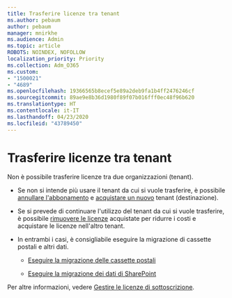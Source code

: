 ```yaml
---
title: Trasferire licenze tra tenant
ms.author: pebaum
author: pebaum
manager: mnirkhe
ms.audience: Admin
ms.topic: article
ROBOTS: NOINDEX, NOFOLLOW
localization_priority: Priority
ms.collection: Adm_O365
ms.custom:
- "1500021"
- "4689"
ms.openlocfilehash: 19366565b8ecef5e89a2deb9fa1b4ff2476246cf
ms.sourcegitcommit: 89ae9e8b36d1980f89f07b016fff0ec48f96b620
ms.translationtype: HT
ms.contentlocale: it-IT
ms.lasthandoff: 04/23/2020
ms.locfileid: "43789450"
---
```

# <a name="transfer-licenses-between-tenants"></a>Trasferire licenze tra tenant

Non è possibile trasferire licenze tra due organizzazioni (tenant). 

- Se non si intende più usare il tenant da cui si vuole trasferire, è possibile [annullare l'abbonamento](https://admin.microsoft.com/Adminportal/Home?source=applauncher#/subscriptions) e [acquistare un nuovo](https://products.office.com/compare-all-microsoft-office-products-b?rtc=1&activetab=tab:primaryr2) tenant (destinazione).

- Se si prevede di continuare l'utilizzo del tenant da cui si vuole trasferire, è possibile [rimuovere le licenze](https://docs.microsoft.com/microsoft-365/commerce/licenses/buy-licenses?view=o365-worldwide) acquistate per ridurre i costi e acquistare le licenze nell'altro tenant.

- In entrambi i casi, è consigliabile eseguire la migrazione di cassette postali e altri dati.

    - [Eseguire la migrazione delle cassette postali](https://docs.microsoft.com/Exchange/mailbox-migration/migrate-mailboxes-across-tenants)

    - [Eseguire la migrazione dei dati di SharePoint](https://aka.ms/modernSpoAdminCenter/CloudContentMigrations)

Per altre informazioni, vedere [Gestire le licenze di sottoscrizione](https://docs.microsoft.com/microsoft-365/commerce/licenses/buy-licenses?view=o365-worldwide).
